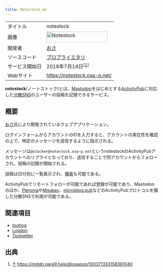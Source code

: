 ```yaml
---
title: Notestock.md
---
```

<div>

|                |                                                                                                                                                                                                                                                                                                                                                   |
|----------------|---------------------------------------------------------------------------------------------------------------------------------------------------------------------------------------------------------------------------------------------------------------------------------------------------------------------------------------------------|
| タイトル       | notestock                                                                                                                                                                                                                                                                                                                                         |
| 画像           | [<img src="/images/thumb/6/67/Notestok-logo.svg/200px-Notestok-logo.svg.png" srcset="/images/thumb/6/67/Notestok-logo.svg/300px-Notestok-logo.svg.png 1.5x, /images/thumb/6/67/Notestok-logo.svg/400px-Notestok-logo.svg.png 2x" width="200" height="35" alt="Notestock" />](/%E3%83%95%E3%82%A1%E3%82%A4%E3%83%AB:Notestok-logo.svg "Notestock") |
| 開発者         | [おさ](/%E3%81%8A%E3%81%95 "おさ")                                                                                                                                                                                                                                                                                                                |
| ソースコード   | [プロプライエタリ](/%E3%83%97%E3%83%AD%E3%83%97%E3%83%A9%E3%82%A4%E3%82%A8%E3%82%BF%E3%83%AA "プロプライエタリ")                                                                                                                                                                                                                                  |
| サービス開始日 | 2018年7月14日<sup>[\[1\]](#cite_note-1)</sup>                                                                                                                                                                                                                                                                                                     |
| Webサイト      | <a href="https://notestock.osa-p.net/" rel="nofollow">https://notestock.osa-p.net/</a>                                                                                                                                                                                                                                                            |

  
**notestock**(ノートストック)とは、[Mastodon](/Mastodon "Mastodon")をはじめとする[ActivityPub](/ActivityPub "ActivityPub")に対応した[分散SNS](/%E5%88%86%E6%95%A3SNS "分散SNS")のユーザーの投稿を記録できるサービス。

## 概要

[おさ](/%E3%81%8A%E3%81%95 "おさ")氏により開発されているウェブアプリケーション。

ログインフォームからアカウントのIDを入力すると、アカウントの実在性を確認の上で、特定のメッセージを送信するように指示される。

メッセージは`@stocker@notestock.osa-p.net`というnotestockのActivityPubアカウントへのリプライとなっており、送信することで同アカウントからフォローされ、投稿の記録が開始される。

投稿は日付別に一覧表示され、[検索](/%E6%A4%9C%E7%B4%A2 "検索")も可能である。

ActivityPubでリモートフォローが可能であれば登録が可能であり、Mastodonのほか、[Pleroma](/Pleroma "Pleroma")や[Misskey](/Misskey "Misskey")、[microblog.pub](/Microblog.pub "Microblog.pub")などのActivityPubプロトコルを擁した分散SNSで利用が可能である。

## 関連項目

-   [tootlog](/Tootlog "Tootlog")
-   [Logdon](/Logdon "Logdon")
-   [Tootgetter](/Tootgetter "Tootgetter")

## 出典

<div>

1.  [↑](#cite_ref-1) <a href="https://mstdn.nere9.help/@osapon/100371333158361040" rel="nofollow">https://mstdn.nere9.help/@osapon/100371333158361040</a>

</div>

</div>
